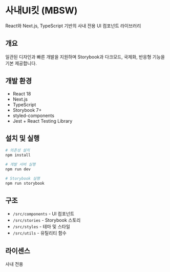 # 사내UI킷 (MBSW)

React와 Next.js, TypeScript 기반의 사내 전용 UI 컴포넌트 라이브러리

## 개요
일관된 디자인과 빠른 개발을 지원하며 Storybook과 다크모드, 국제화, 반응형 기능을 기본 제공합니다.

## 개발 환경
- React 18
- Next.js
- TypeScript
- Storybook 7+
- styled-components
- Jest + React Testing Library

## 설치 및 실행

```bash
# 의존성 설치
npm install

# 개발 서버 실행
npm run dev

# Storybook 실행
npm run storybook
```

## 구조
- `/src/components` - UI 컴포넌트
- `/src/stories` - Storybook 스토리
- `/src/styles` - 테마 및 스타일
- `/src/utils` - 유틸리티 함수

## 라이센스
사내 전용